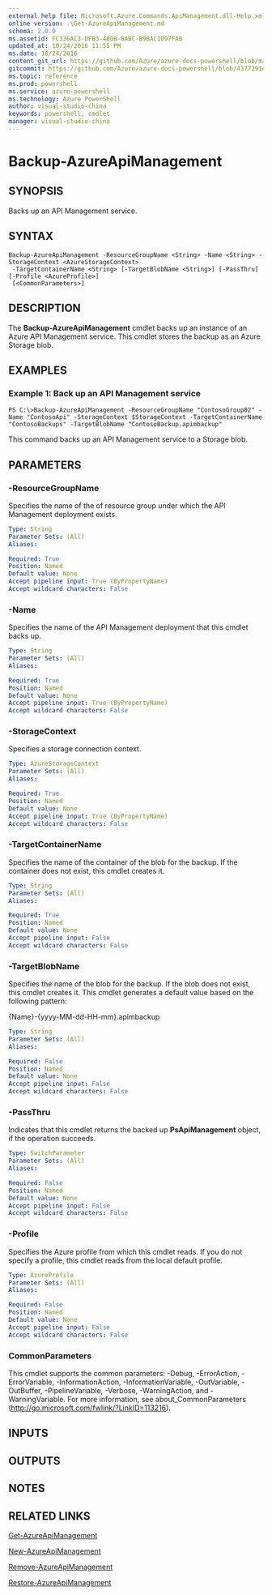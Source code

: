 ```yaml
---
external help file: Microsoft.Azure.Commands.ApiManagement.dll-Help.xml
online version: .\Get-AzureApiManagement.md
schema: 2.0.0
ms.assetid: FC336AC3-DFB3-480B-8ABC-B9BAC1097FAB
updated_at: 10/24/2016 11:55 PM
ms.date: 10/24/2016
content_git_url: https://github.com/Azure/azure-docs-powershell/blob/master/azureps-cmdlets-docs/ResourceManager/AzureRM.ApiManagement/v0.9.8/Backup-AzureApiManagement.md
gitcommit: https://github.com/Azure/azure-docs-powershell/blob/4377291ee360e58e2c1c5d644155daf6a0279055/azureps-cmdlets-docs/ResourceManager/AzureRM.ApiManagement/v0.9.8/Backup-AzureApiManagement.md
ms.topic: reference
ms.prod: powershell
ms.service: azure-powershell
ms.technology: Azure PowerShell
author: visual-studio-china
keywords: powershell, cmdlet
manager: visual-studio-china
---
```


# Backup-AzureApiManagement

## SYNOPSIS
Backs up an API Management service.

## SYNTAX

```
Backup-AzureApiManagement -ResourceGroupName <String> -Name <String> -StorageContext <AzureStorageContext>
 -TargetContainerName <String> [-TargetBlobName <String>] [-PassThru] [-Profile <AzureProfile>]
 [<CommonParameters>]
```

## DESCRIPTION
The **Backup-AzureApiManagement** cmdlet backs up an instance of an Azure API Management service.
This cmdlet stores the backup as an Azure Storage blob.

## EXAMPLES

### Example 1: Back up an API Management service
```
PS C:\>Backup-AzureApiManagement -ResourceGroupName "ContosoGroup02" -Name "ContosoApi" -StorageContext $StorageContext -TargetContainerName "ContosoBackups" -TargetBlobName "ContosoBackup.apimbackup"
```

This command backs up an API Management service to a Storage blob.

## PARAMETERS

### -ResourceGroupName
Specifies the name of the of resource group under which the API Management deployment exists.

```yaml
Type: String
Parameter Sets: (All)
Aliases: 

Required: True
Position: Named
Default value: None
Accept pipeline input: True (ByPropertyName)
Accept wildcard characters: False
```

### -Name
Specifies the name of the API Management deployment that this cmdlet backs up.

```yaml
Type: String
Parameter Sets: (All)
Aliases: 

Required: True
Position: Named
Default value: None
Accept pipeline input: True (ByPropertyName)
Accept wildcard characters: False
```

### -StorageContext
Specifies a storage connection context.

```yaml
Type: AzureStorageContext
Parameter Sets: (All)
Aliases: 

Required: True
Position: Named
Default value: None
Accept pipeline input: True (ByPropertyName)
Accept wildcard characters: False
```

### -TargetContainerName
Specifies the name of the container of the blob for the backup.
If the container does not exist, this cmdlet creates it.

```yaml
Type: String
Parameter Sets: (All)
Aliases: 

Required: True
Position: Named
Default value: None
Accept pipeline input: False
Accept wildcard characters: False
```

### -TargetBlobName
Specifies the name of the blob for the backup.
If the blob does not exist, this cmdlet creates it.
This cmdlet generates a default value based on the following pattern: 

{Name}-{yyyy-MM-dd-HH-mm}.apimbackup

```yaml
Type: String
Parameter Sets: (All)
Aliases: 

Required: False
Position: Named
Default value: None
Accept pipeline input: False
Accept wildcard characters: False
```

### -PassThru
Indicates that this cmdlet returns the backed up **PsApiManagement** object, if the operation succeeds.

```yaml
Type: SwitchParameter
Parameter Sets: (All)
Aliases: 

Required: False
Position: Named
Default value: None
Accept pipeline input: False
Accept wildcard characters: False
```

### -Profile
Specifies the Azure profile from which this cmdlet reads.
If you do not specify a profile, this cmdlet reads from the local default profile.

```yaml
Type: AzureProfile
Parameter Sets: (All)
Aliases: 

Required: False
Position: Named
Default value: None
Accept pipeline input: False
Accept wildcard characters: False
```

### CommonParameters
This cmdlet supports the common parameters: -Debug, -ErrorAction, -ErrorVariable, -InformationAction, -InformationVariable, -OutVariable, -OutBuffer, -PipelineVariable, -Verbose, -WarningAction, and -WarningVariable. For more information, see about_CommonParameters (http://go.microsoft.com/fwlink/?LinkID=113216).

## INPUTS

## OUTPUTS

## NOTES

## RELATED LINKS

[Get-AzureApiManagement](./Get-AzureApiManagement.md)

[New-AzureApiManagement](./New-AzureApiManagement.md)

[Remove-AzureApiManagement](./Remove-AzureApiManagement.md)

[Restore-AzureApiManagement](./Restore-AzureApiManagement.md)


